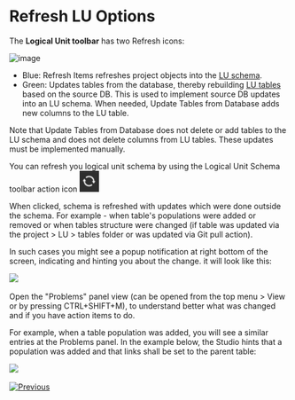 # Refresh LU Options

<studio>

The **Logical Unit toolbar** has two Refresh icons:

![image](images/03_18_01_toolbar.png)

* Blue: Refresh Items refreshes project objects into the [LU schema](/articles/03_logical_units/03_LU_schema_window.md). 
* Green: Updates tables from the database, thereby rebuilding [LU tables](/articles/06_LU_tables/01_LU_tables_overview.md) based on the source DB. This is used to implement source DB updates into an LU schema. When needed, Update Tables from Database adds new columns to the LU table. 

Note that Update Tables from Database does not delete or add tables to the LU schema and does not delete columns from LU tables. These updates must be implemented  manually. 

</studio>

<web>

You can refresh you logical unit schema by using the Logical Unit Schema toolbar action icon <img src="images/web/schema_refresh.png" style="zoom:80%;" />



When clicked, schema is refreshed with updates which were done outside the schema. For example - when table's populations were added or removed or when tables structure were changed (if table was updated via the project > LU > tables folder or was updated via Git pull action).

In such cases you might see a popup notification at right bottom of the screen, indicating and hinting you about the change. it will look like this:

![](C:/K2View/K2View-Academy-7.0/articles/03_logical_units/images/web/11_delete_refresh_toaster.png)

Open the "Problems" panel view (can be opened from the top menu > View  or by pressing CTRL+SHIFT+M), to understand better what was changed and if you have action items to do.

For example, when a table population was added, you will see a similar entries at the Problems panel. In the example below, the Studio hints that a population was added and that links shall be set to the parent table:



![](C:/K2View/K2View-Academy-7.0/articles/03_logical_units/images/web/18_refresh_problems_panel.png)

</web>

[![Previous](/articles/images/Previous.png)](/articles/03_logical_units/17_LU_schema_change_root_table.md)

